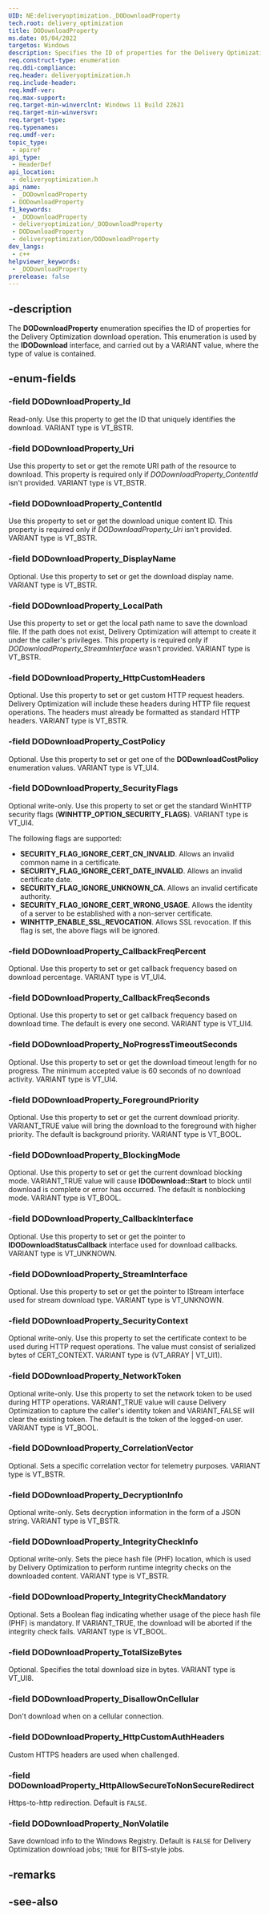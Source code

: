 ```yaml
---
UID: NE:deliveryoptimization._DODownloadProperty
tech.root: delivery_optimization
title: DODownloadProperty
ms.date: 05/04/2022
targetos: Windows
description: Specifies the ID of properties for the Delivery Optimization download operation.
req.construct-type: enumeration
req.ddi-compliance: 
req.header: deliveryoptimization.h
req.include-header: 
req.kmdf-ver: 
req.max-support: 
req.target-min-winverclnt: Windows 11 Build 22621
req.target-min-winversvr: 
req.target-type: 
req.typenames: 
req.umdf-ver: 
topic_type:
 - apiref
api_type:
 - HeaderDef
api_location:
 - deliveryoptimization.h
api_name:
 - _DODownloadProperty
 - DODownloadProperty
f1_keywords:
 - _DODownloadProperty
 - deliveryoptimization/_DODownloadProperty
 - DODownloadProperty
 - deliveryoptimization/DODownloadProperty
dev_langs:
 - c++
helpviewer_keywords:
 - _DODownloadProperty
prerelease: false
---
```


## -description

The **DODownloadProperty** enumeration specifies the ID of properties for the Delivery Optimization download operation. This enumeration is used by the **IDODownload** interface, and carried out by a VARIANT value, where the type of value is contained.

## -enum-fields

### -field DODownloadProperty_Id

Read-only. Use this property to get the ID that uniquely identifies the download. VARIANT type is VT_BSTR.

### -field DODownloadProperty_Uri

Use this property to set or get the remote URI path of the resource to download. This property is required only if *DODownloadProperty_ContentId* isn't provided. VARIANT type is VT_BSTR.

### -field DODownloadProperty_ContentId

Use this property to set or get the download unique content ID. This property is required only if *DODownloadProperty_Uri* isn't provided. VARIANT type is VT_BSTR.

### -field DODownloadProperty_DisplayName

Optional. Use this property to set or get the download display name. VARIANT type is VT_BSTR.

### -field DODownloadProperty_LocalPath

Use this property to set or get the local path name to save the download file. If the path does not exist, Delivery Optimization will attempt to create it under the caller's privileges. This property is required only if *DODownloadProperty_StreamInterface* wasn’t provided. VARIANT type is VT_BSTR.

### -field DODownloadProperty_HttpCustomHeaders

Optional. Use this property to set or get custom HTTP request headers. Delivery Optimization will include these headers during HTTP file request operations. The headers must already be formatted as standard HTTP headers. VARIANT type is VT_BSTR.

### -field DODownloadProperty_CostPolicy

Optional. Use this property to set or get one of the **DODownloadCostPolicy** enumeration values. VARIANT type is VT_UI4.

### -field DODownloadProperty_SecurityFlags

Optional write-only. Use this property to set or get the standard WinHTTP security flags (**WINHTTP_OPTION_SECURITY_FLAGS**). VARIANT type is VT_UI4.

The following flags are supported:

* **SECURITY_FLAG_IGNORE_CERT_CN_INVALID**. Allows an invalid common name in a certificate.
* **SECURITY_FLAG_IGNORE_CERT_DATE_INVALID**. Allows an invalid certificate date.
* **SECURITY_FLAG_IGNORE_UNKNOWN_CA**. Allows an invalid certificate authority.
* **SECURITY_FLAG_IGNORE_CERT_WRONG_USAGE**. Allows the identity of a server to be established with a non-server certificate.
* **WINHTTP_ENABLE_SSL_REVOCATION**. Allows SSL revocation. If this flag is set, the above flags will be ignored.

### -field DODownloadProperty_CallbackFreqPercent

Optional. Use this property to set or get callback frequency based on download percentage. VARIANT type is VT_UI4.

### -field DODownloadProperty_CallbackFreqSeconds

Optional. Use this property to set or get callback frequency based on download time. The default is every one second. VARIANT type is VT_UI4.

### -field DODownloadProperty_NoProgressTimeoutSeconds

Optional. Use this property to set or get the download timeout length for no progress. The minimum accepted value is 60 seconds of no download activity. VARIANT type is VT_UI4.

### -field DODownloadProperty_ForegroundPriority

Optional. Use this property to set or get the current download priority. VARIANT_TRUE value will bring the download to the foreground with higher priority. The default is background priority. VARIANT type is VT_BOOL.

### -field DODownloadProperty_BlockingMode

Optional. Use this property to set or get the current download blocking mode. VARIANT_TRUE value will cause **IDODownload::Start** to block until download is complete or error has occurred. The default is nonblocking mode. VARIANT type is VT_BOOL.

### -field DODownloadProperty_CallbackInterface

Optional. Use this property to set or get the pointer to **IDODownloadStatusCallback** interface used for download callbacks. VARIANT type is VT_UNKNOWN.

### -field DODownloadProperty_StreamInterface

Optional. Use this property to set or get the pointer to IStream interface used for stream download type. VARIANT type is VT_UNKNOWN.

### -field DODownloadProperty_SecurityContext

Optional write-only. Use this property to set the certificate context to be used during HTTP request operations. The value must consist of serialized bytes of CERT_CONTEXT. VARIANT type is (VT_ARRAY \| VT_UI1).

### -field DODownloadProperty_NetworkToken

Optional write-only. Use this property to set the network token to be used during HTTP operations. VARIANT_TRUE value will cause Delivery Optimization to capture the caller's identity token and VARIANT_FALSE will clear the existing token. The default is the token of the logged-on user. VARIANT type is VT_BOOL.

### -field DODownloadProperty_CorrelationVector

Optional. Sets a specific correlation vector for telemetry purposes. VARIANT type is VT_BSTR.

### -field DODownloadProperty_DecryptionInfo

Optional write-only. Sets decryption information in the form of a JSON string. VARIANT type is VT_BSTR.

### -field DODownloadProperty_IntegrityCheckInfo

Optional write-only. Sets the piece hash file (PHF) location, which is used by Delivery Optimization to perform runtime integrity checks on the downloaded content. VARIANT type is VT_BSTR.

### -field DODownloadProperty_IntegrityCheckMandatory

Optional. Sets a Boolean flag indicating whether usage of the piece hash file (PHF) is mandatory. If VARIANT_TRUE, the download will be aborted if the integrity check fails. VARIANT type is VT_BOOL.

### -field DODownloadProperty_TotalSizeBytes

Optional. Specifies the total download size in bytes. VARIANT type is VT_UI8.

### -field DODownloadProperty_DisallowOnCellular

Don't download when on a cellular connection.

### -field DODownloadProperty_HttpCustomAuthHeaders

Custom HTTPS headers are used when challenged.

### -field DODownloadProperty_HttpAllowSecureToNonSecureRedirect

Https-to-http redirection. Default is `FALSE`.

### -field DODownloadProperty_NonVolatile

Save download info to the Windows Registry. Default is `FALSE` for Delivery Optimization download jobs; `TRUE` for BITS-style jobs.

## -remarks

## -see-also
